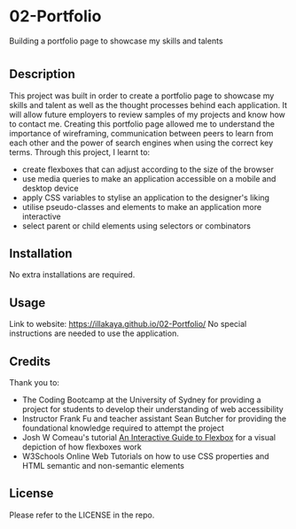# 02-Portfolio
Building a portfolio page to showcase my skills and talents

# <Your-Project-Title>

## Description

This project was built in order to create a portfolio page to showcase my skills and talent as well as the thought processes behind each application. It will allow future employers to review samples of my projects and know how to contact me. Creating this portfolio page allowed me to understand the importance of wireframing, communication between peers to learn from each other and the power of search engines when using the correct key terms. Through this project, I learnt to:

- create flexboxes that can adjust according to the size of the browser
- use media queries to make an application accessible on a mobile and desktop device
- apply CSS variables to stylise an application to the designer's liking
- utilise pseudo-classes and elements to make an application more interactive
- select parent or child elements using selectors or combinators

## Installation

No extra installations are required.

## Usage

Link to website: https://illakaya.github.io/02-Portfolio/
No special instructions are needed to use the application.

## Credits

Thank you to:

- The Coding Bootcamp at the University of Sydney for providing a project for students to develop their understanding of web accessibility
- Instructor Frank Fu and teacher assistant Sean Butcher for providing the foundational knowledge required to attempt the project
- Josh W Comeau's tutorial [An Interactive Guide to Flexbox](https://www.joshwcomeau.com/css/interactive-guide-to-flexbox/) for a visual depiction of how flexboxes work
- W3Schools Online Web Tutorials on how to use CSS properties and HTML semantic and non-semantic elements

## License

Please refer to the LICENSE in the repo.
